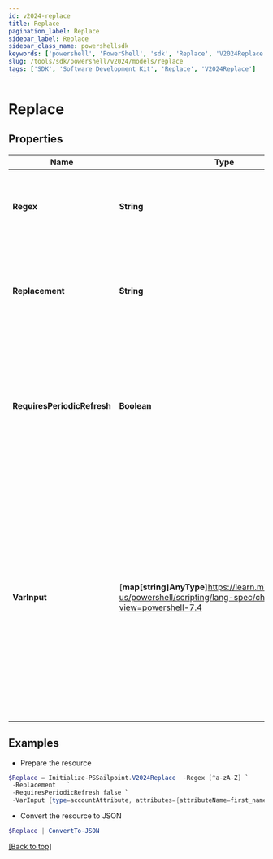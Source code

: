 ```yaml
---
id: v2024-replace
title: Replace
pagination_label: Replace
sidebar_label: Replace
sidebar_class_name: powershellsdk
keywords: ['powershell', 'PowerShell', 'sdk', 'Replace', 'V2024Replace'] 
slug: /tools/sdk/powershell/v2024/models/replace
tags: ['SDK', 'Software Development Kit', 'Replace', 'V2024Replace']
---
```



# Replace

## Properties

Name | Type | Description | Notes
------------ | ------------- | ------------- | -------------
**Regex** | **String** | This can be a string or a regex pattern in which you want to replace. | [required]
**Replacement** | **String** | This is the replacement string that should be substituded wherever the string or pattern is found. | [required]
**RequiresPeriodicRefresh** | **Boolean** | A value that indicates whether the transform logic should be re-evaluated every evening as part of the identity refresh process | [optional] [default to $false]
**VarInput** | [**map[string]AnyType**]https://learn.microsoft.com/en-us/powershell/scripting/lang-spec/chapter-04?view=powershell-7.4 | This is an optional attribute that can explicitly define the input data which will be fed into the transform logic. If input is not provided, the transform will take its input from the source and attribute combination configured via the UI. | [optional] 

## Examples

- Prepare the resource
```powershell
$Replace = Initialize-PSSailpoint.V2024Replace  -Regex [^a-zA-Z] `
 -Replacement   `
 -RequiresPeriodicRefresh false `
 -VarInput {type=accountAttribute, attributes={attributeName=first_name, sourceName=Source}}
```

- Convert the resource to JSON
```powershell
$Replace | ConvertTo-JSON
```


[[Back to top]](#) 


